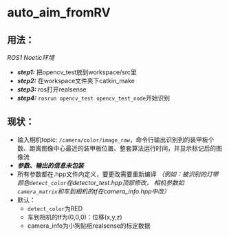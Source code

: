 # auto_aim_fromRV
## 用法：
_ROS1 Noetic环境_
* ***step1:*** 把opencv_test放到workspace/src里
* ***step2:*** 在workspace文件夹下catkin_make
* ***step3:*** ros打开realsense
* ***step4:*** `rosrun opencv_test opencv_test_node`开始识别

## 现状：
* 输入相机topic: `/camera/color/image_raw`，命令行输出识别到的装甲板个数、距离图像中心最近的装甲板位置、整套算法运行时间，并显示标记后的图像流
*
  ***参数、输出的信息未包装***
* 所有参数都在.hpp文件内定义，要更改需要重新编译
*（例如：被识别的灯带颜色`detect_color`在detector_test.hpp顶部修改，
相机参数如`camera_matrix`和车到相机的tf在camera_info.hpp中改）*
* 默认：
  * `detect_color`为RED
  * 车到相机的tf为(0,0,0)：位移(x,y,z)
  * camera_info为小狗贴纸realsense的标定数据
